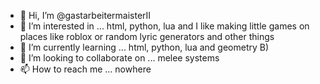 - 👋 Hi, I’m @gastarbeitermaisterII
- 👀 I’m interested in ... html, python, lua and I like making little games on places like roblox or random lyric generators and other things
- 🌱 I’m currently learning ... html, python, lua and geometry B)
- 💞️ I’m looking to collaborate on ... melee systems
- 📫 How to reach me ... nowhere

<!---
gastarbeitermaisterII/gastarbeitermaisterII is a ✨ special ✨ repository because its `README.md` (this file) appears on your GitHub profile.
You can click the Preview link to take a look at your changes.
--->
